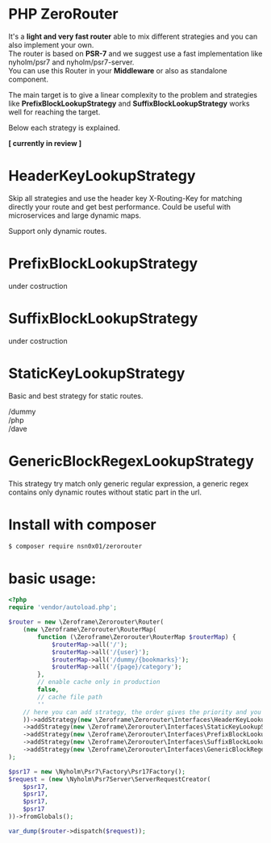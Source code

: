 # PHP ZeroRouter

It's a <b>light and very fast router</b> able to mix different strategies and you can also implement your own. <br />
The router is based on <b>PSR-7</b> and we suggest use a fast implementation like nyholm/psr7 and nyholm/psr7-server.<br />
You can use this Router in your <b>Middleware</b> or also as standalone component.

The main target is to give a linear complexity to the problem and strategies like <b>PrefixBlockLookupStrategy</b> and <b>SuffixBlockLookupStrategy</b>
works well for reaching the target.

Below each strategy is explained.

<b>[ currently in review ]</b>

# HeaderKeyLookupStrategy

Skip all strategies and use the header key X-Routing-Key for matching directly your route and get best performance.
Could be useful with microservices and large dynamic maps.

Support only dynamic routes.

# PrefixBlockLookupStrategy

under costruction

# SuffixBlockLookupStrategy

under costruction

# StaticKeyLookupStrategy

Basic and best strategy for static routes.

/dummy<br>
/php<br>
/dave

# GenericBlockRegexLookupStrategy

This strategy try match only generic regular expression, a generic regex contains only dynamic routes without static part in the url.

# Install with composer

```sh
$ composer require nsn0x01/zerorouter
```

# basic usage:

```php
<?php
require 'vendor/autoload.php';

$router = new \Zeroframe\Zerorouter\Router(
    (new \Zeroframe\Zerorouter\RouterMap(
        function (\Zeroframe\Zerorouter\RouterMap $routerMap) {
            $routerMap->all('/');
            $routerMap->all('/{user}');
            $routerMap->all('/dummy/{bookmarks}');
            $routerMap->all('/{page}/category');
        },
        // enable cache only in production
        false,
        // cache file path
        ''
    // here you can add strategy, the order gives the priority and you are free to remove or add new strategies
    ))->addStrategy(new \Zeroframe\Zerorouter\Interfaces\HeaderKeyLookupStrategy())
    ->addStrategy(new \Zeroframe\Zerorouter\Interfaces\StaticKeyLookupStrategy())
    ->addStrategy(new \Zeroframe\Zerorouter\Interfaces\PrefixBlockLookupStrategy())
    ->addStrategy(new \Zeroframe\Zerorouter\Interfaces\SuffixBlockLookupStrategy())
    ->addStrategy(new \Zeroframe\Zerorouter\Interfaces\GenericBlockRegexLookupStrategy())
);

$psr17 = new \Nyholm\Psr7\Factory\Psr17Factory();
$request = (new \Nyholm\Psr7Server\ServerRequestCreator(
    $psr17,
    $psr17,
    $psr17,
    $psr17
))->fromGlobals();

var_dump($router->dispatch($request));
```